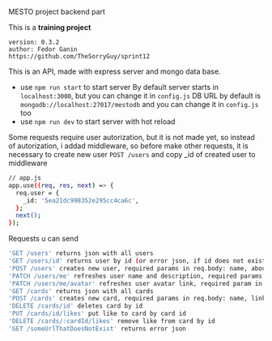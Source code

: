 MESTO project backend part

This is a **training project**
```
version: 0.3.2
author: Fedor Ganin 
https://github.com/TheSorryGuy/sprint12
```
This is an API, made with express server and mongo data base.
- use ```npm run start``` to start server
By default server starts in ```localhost:3000```, but you can change it in ```config.js```
DB URL by default is ```mongodb://localhost:27017/mestodb``` and you can change it in ```config.js``` too
- use ```npm run dev``` to start server with hot reload

Some requests require user autorization, but it is not made yet, so instead of autorization, i addad middleware,
so before make other requests, it is necessary to create new user ```POST /users``` and copy _id of created user to middleware

```sh
// app.js
app.use((req, res, next) => {
  req.user = {
    _id: '5ea21dc998352e295cc4ca6c',
  };
  next();
});
```
Requests u can send
```sh
'GET /users' returns json with all users
'GET /users/id' returns user by id (or error json, if id does not exist)
'POST /users' creates new user, required params in req.body: name, about, avatar (must be valid url)
'PATCH /users/me' refreshes user name and description, required params in req.body: name, about
'PATCH /users/me/avatar' refreshes user avatar link, required param in req.body - avatar (must be valid url)
'GET /cards' returns json with all cards
'POST /cards' creates new card, required params in req.body: name, link (must be valid url)
'DELETE /cards/id' deletes card by id
'PUT /cards/id/likes' put like to card by card id
'DELETE /cards/:cardId/likes' remove like from card by id
'GET /someUrlThatDoesNotExist' returns error json
```
